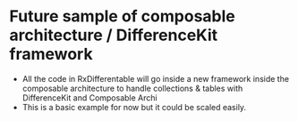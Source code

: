 #  Future sample of composable architecture / DifferenceKit framework

- All the code in RxDifferentable will go inside a new framework inside the composable architecture to handle collections & tables with DifferenceKit and Composable Archi
- This is a basic example for now but it could be scaled easily.

